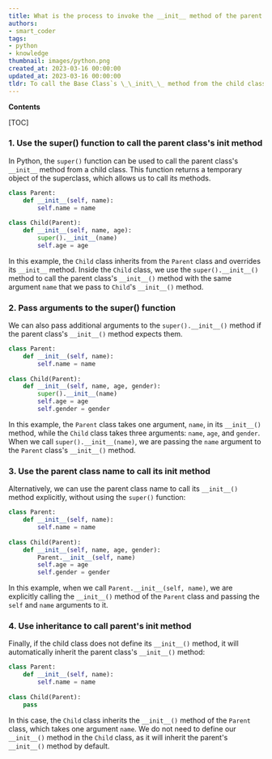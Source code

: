 ```yaml
---
title: What is the process to invoke the __init__ method of the parent class from the derived class?
authors:
- smart_coder
tags:
- python
- knowledge
thumbnail: images/python.png
created_at: 2023-03-16 00:00:00
updated_at: 2023-03-16 00:00:00
tldr: To call the Base Class`s \_\_init\_\_ method from the child class in Python, use either super() or ClassName.\_\_init\_\_(self).
---
```


**Contents**

[TOC]

### 1. Use the super() function to call the parent class's __init__ method 

In Python, the `super()` function can be used to call the parent class's `__init__` method from a child class. This function returns a temporary object of the superclass, which allows us to call its methods.


```python
class Parent:
    def __init__(self, name):
        self.name = name
        
class Child(Parent):
    def __init__(self, name, age):
        super().__init__(name)
        self.age = age
```

In this example, the `Child` class inherits from the `Parent` class and overrides its `__init__` method. Inside the `Child` class, we use the `super().__init__()` method to call the parent class's `__init__()` method with the same argument `name` that we pass to `Child`'s `__init__()` method. 


### 2. Pass arguments to the super() function

We can also pass additional arguments to the `super().__init__()` method if the parent class's `__init__()` method expects them. 


```python
class Parent:
    def __init__(self, name):
        self.name = name
        
class Child(Parent):
    def __init__(self, name, age, gender):
        super().__init__(name)
        self.age = age
        self.gender = gender
```

In this example, the `Parent` class takes one argument, `name`, in its `__init__()` method, while the `Child` class takes three arguments: `name`, `age`, and `gender`. When we call `super().__init__(name)`, we are passing the `name` argument to the `Parent` class's `__init__()` method. 


### 3. Use the parent class name to call its __init__ method

Alternatively, we can use the parent class name to call its `__init__()` method explicitly, without using the `super()` function:


```python
class Parent:
    def __init__(self, name):
        self.name = name
        
class Child(Parent):
    def __init__(self, name, age, gender):
        Parent.__init__(self, name)
        self.age = age
        self.gender = gender
```

In this example, when we call `Parent.__init__(self, name)`, we are explicitly calling the `__init__()` method of the `Parent` class and passing the `self` and `name` arguments to it.


### 4. Use inheritance to call parent's __init__ method

Finally, if the child class does not define its `__init__()` method, it will automatically inherit the parent class's `__init__()` method:


```python
class Parent:
    def __init__(self, name):
        self.name = name
        
class Child(Parent):
    pass
```

In this case, the `Child` class inherits the `__init__()` method of the `Parent` class, which takes one argument `name`. We do not need to define our `__init__()` method in the `Child` class, as it will inherit the parent's `__init__()` method by default.
